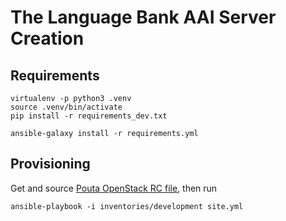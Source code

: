 # The Language Bank AAI Server Creation

## Requirements
```
virtualenv -p python3 .venv
source .venv/bin/activate
pip install -r requirements_dev.txt
```
```
ansible-galaxy install -r requirements.yml
```

## Provisioning
Get and source [Pouta OpenStack RC file](https://docs.csc.fi/cloud/pouta/install-client/#configure-your-terminal-environment-for-openstack), then run
```
ansible-playbook -i inventories/development site.yml
```
